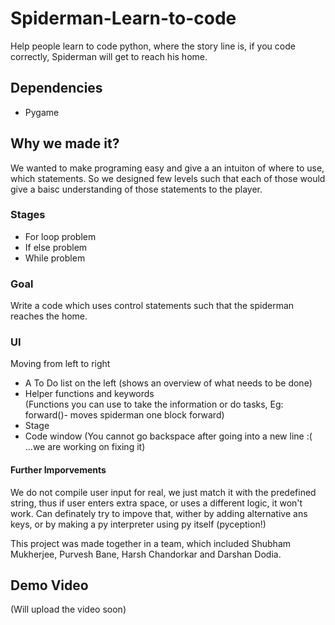 # Spiderman-Learn-to-code
Help people learn to code python, where the story line is, if you code correctly, Spiderman will get to reach his home.

## Dependencies
* Pygame

## Why we made it?
We wanted to make programing easy and give a an intuiton of where to use, which statements. So we designed few levels such that each of those would give a baisc understanding of those statements to the player.

### Stages
* For loop problem
* If else problem
* While problem

### Goal
Write a code which uses control statements such that the spiderman reaches the home.

### UI
 Moving from left to right
* A To Do list on the left (shows an overview of what needs to be done) </br>
* Helper functions and keywords </br>
(Functions you can use to take the information or do tasks, Eg: forward()- moves spiderman one block forward) </br>
* Stage </br>
* Code window (You cannot go backspace after going into a new line :(  ...we are working on fixing it) </br>

#### Further Imporvements
We do not compile user input for real, we just match it with the predefined string, thus if user enters extra space, or uses a different logic, it won't work. Can definately try to impove that, wither by adding alternative ans keys, or by making a py interpreter using py itself (pyception!)

This project was made together in a team, which included Shubham Mukherjee, Purvesh Bane, Harsh Chandorkar and Darshan Dodia.

## Demo Video
(Will upload the video soon)
